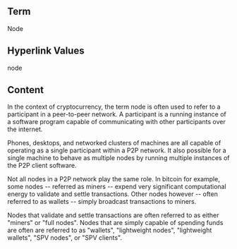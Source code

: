## Term

Node

## Hyperlink Values

node

## Content

In the context of cryptocurrency, the term node is often used to refer to a participant in a peer-to-peer network. A participant is a running instance of a software program capable of communicating with other participants over the internet. 

Phones, desktops, and networked clusters of machines are all capable of operating as a single participant within a P2P network. It also possible for a single machine to behave as multiple nodes by running multiple instances of the P2P client software.

Not all nodes in a P2P network play the same role. In bitcoin for example, some nodes -- referred as miners -- expend very significant computational energy to validate and settle transactions. Other nodes however -- often referred to as wallets -- simply broadcast transactions to miners. 

Nodes that validate and settle transactions are often referred to as either "miners" or "full nodes". Nodes that are simply capable of spending funds are often are referred to as "wallets", "lightweight nodes", "lightweight wallets", "SPV nodes", or "SPV clients". 
